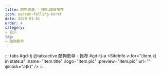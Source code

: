 ```yaml
---
title: 酷狗歌单 - 随机30首推荐
icon: person-falling-burst
date: 2020-01-01
order: 4
category:
- 音乐
tag:
- 酷狗歌单
---
```


<VidStack :src="state.src" />


::: tabs #gd-tj
@tab:active 酷狗歌单 - 推荐 #gd-tj-a
<SiteInfo v-for="(item,k) in state.a" :name="item.title" :logo="item.pic" :preview="item.pic" url="" @click="a(k)" />
:::

<script setup>
  import { useStorage } from '@vueuse/core'
  import { onMounted } from "vue";

  const state = useStorage(
    "gd-tj",
    {
      src: "",
      a: []
    }
  )

  onMounted(async () => {
    await a(0)
  });

  const a = async (k) => {
    const { Data } = await (await fetch("https://cfss.cc/mp3/kg.php?ss=")).json();
    state.value.a = Data.slice(0, 30).map((res) => {
      return {
        title: res.title,
        src: res.url,
        pic: res.pic,
        desc: res.author
      }
    })
    state.value.src = Data[k].url
  }

</script>